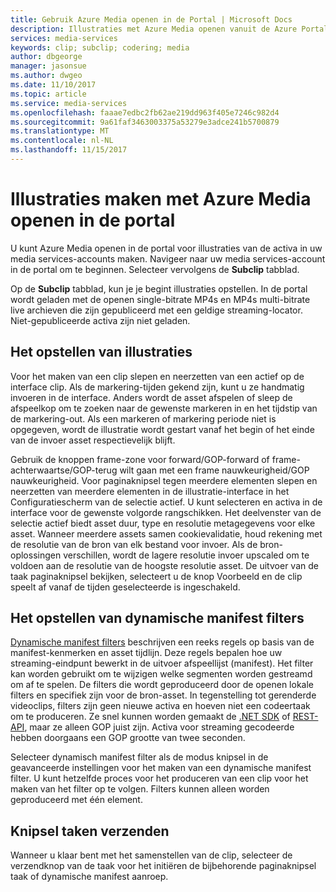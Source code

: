 ```yaml
---
title: Gebruik Azure Media openen in de Portal | Microsoft Docs
description: Illustraties met Azure Media openen vanuit de Azure Portal maken
services: media-services
keywords: clip; subclip; codering; media
author: dbgeorge
manager: jasonsue
ms.author: dwgeo
ms.date: 11/10/2017
ms.topic: article
ms.service: media-services
ms.openlocfilehash: faaae7edbc2fb62ae219dd963f405e7246c982d4
ms.sourcegitcommit: 9a61faf3463003375a53279e3adce241b5700879
ms.translationtype: MT
ms.contentlocale: nl-NL
ms.lasthandoff: 11/15/2017
---
```

# <a name="create-clips-with-azure-media-clipper-in-the-portal"></a>Illustraties maken met Azure Media openen in de portal
U kunt Azure Media openen in de portal voor illustraties van de activa in uw media services-accounts maken. Navigeer naar uw media services-account in de portal om te beginnen. Selecteer vervolgens de **Subclip** tabblad.

Op de **Subclip** tabblad, kun je je begint illustraties opstellen. In de portal wordt geladen met de openen single-bitrate MP4s en MP4s multi-bitrate live archieven die zijn gepubliceerd met een geldige streaming-locator. Niet-gepubliceerde activa zijn niet geladen.

## <a name="producing-clips"></a>Het opstellen van illustraties
Voor het maken van een clip slepen en neerzetten van een actief op de interface clip. Als de markering-tijden gekend zijn, kunt u ze handmatig invoeren in de interface. Anders wordt de asset afspelen of sleep de afspeelkop om te zoeken naar de gewenste markeren in en het tijdstip van de markering-out. Als een markeren of markering periode niet is opgegeven, wordt de illustratie wordt gestart vanaf het begin of het einde van de invoer asset respectievelijk blijft.

Gebruik de knoppen frame-zone voor forward/GOP-forward of frame-achterwaartse/GOP-terug wilt gaan met een frame nauwkeurigheid/GOP nauwkeurigheid. Voor paginaknipsel tegen meerdere elementen slepen en neerzetten van meerdere elementen in de illustratie-interface in het Configuratiescherm van de selectie actief. U kunt selecteren en activa in de interface voor de gewenste volgorde rangschikken. Het deelvenster van de selectie actief biedt asset duur, type en resolutie metagegevens voor elke asset. Wanneer meerdere assets samen cookievalidatie, houd rekening met de resolutie van de bron van elk bestand voor invoer. Als de bron-oplossingen verschillen, wordt de lagere resolutie invoer upscaled om te voldoen aan de resolutie van de hoogste resolutie asset. De uitvoer van de taak paginaknipsel bekijken, selecteert u de knop Voorbeeld en de clip speelt af vanaf de tijden geselecteerde is ingeschakeld.

## <a name="producing-dynamic-manifest-filters"></a>Het opstellen van dynamische manifest filters
[Dynamische manifest filters](https://azure.microsoft.com/blog/dynamic-manifest/) beschrijven een reeks regels op basis van de manifest-kenmerken en asset tijdlijn. Deze regels bepalen hoe uw streaming-eindpunt bewerkt in de uitvoer afspeellijst (manifest). Het filter kan worden gebruikt om te wijzigen welke segmenten worden gestreamd om af te spelen. De filters die wordt geproduceerd door de openen lokale filters en specifiek zijn voor de bron-asset. In tegenstelling tot gerenderde videoclips, filters zijn geen nieuwe activa en hoeven niet een codeertaak om te produceren. Ze snel kunnen worden gemaakt de [.NET SDK](https://docs.microsoft.com/azure/media-services/media-services-dotnet-dynamic-manifest) of [REST-API](https://docs.microsoft.com/azure/media-services/media-services-rest-dynamic-manifest), maar ze alleen GOP juist zijn. Activa voor streaming gecodeerde hebben doorgaans een GOP grootte van twee seconden.

Selecteer dynamisch manifest filter als de modus knipsel in de geavanceerde instellingen voor het maken van een dynamische manifest filter. U kunt hetzelfde proces voor het produceren van een clip voor het maken van het filter op te volgen. Filters kunnen alleen worden geproduceerd met één element.

## <a name="submitting-clipping-jobs"></a>Knipsel taken verzenden
Wanneer u klaar bent met het samenstellen van de clip, selecteer de verzendknop van de taak voor het initiëren de bijbehorende paginaknipsel taak of dynamische manifest aanroep.